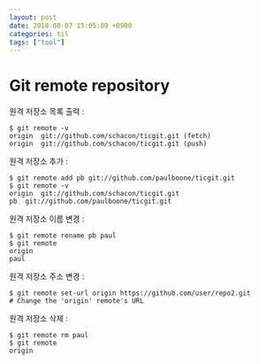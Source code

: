 ```yaml
---
layout: post
date: 2018-08-07 15:05:09 +0900
categories: til
tags: ["tool"]
---
```


# Git remote repository

원격 저장소 목록 출력 :

    $ git remote -v
    origin  git://github.com/schacon/ticgit.git (fetch)
    origin  git://github.com/schacon/ticgit.git (push)

원격 저장소 추가 :

    $ git remote add pb git://github.com/paulboone/ticgit.git
    $ git remote -v
    origin  git://github.com/schacon/ticgit.git
    pb  git://github.com/paulboone/ticgit.git

원격 저장소 이름 변경 :

    $ git remote rename pb paul
    $ git remote
    origin
    paul

원격 저장소 주소 변경 :

    $ git remote set-url origin https://github.com/user/repo2.git
    # Change the 'origin' remote's URL

원격 저장소 삭제 :

    $ git remote rm paul
    $ git remote
    origin
